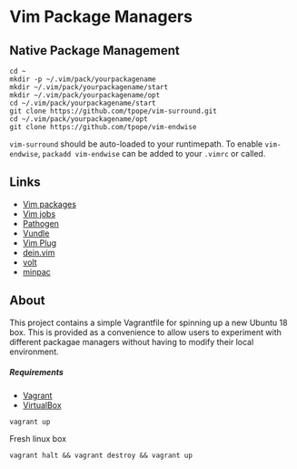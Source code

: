 # Vim Package Managers

## Native Package Management

```
cd ~
mkdir -p ~/.vim/pack/yourpackagename
mkdir ~/.vim/pack/yourpackagename/start
mkdir ~/.vim/pack/yourpackagename/opt
cd ~/.vim/pack/yourpackagename/start
git clone https://github.com/tpope/vim-surround.git
cd ~/.vim/pack/yourpackagename/opt
git clone https://github.com/tpope/vim-endwise
```

`vim-surround` should be auto-loaded to your runtimepath. To enable `vim-endwise`, `packadd vim-endwise` can be added to your `.vimrc` or called.


## Links

* [Vim packages](https://vim-jp.org/vimdoc-en/repeat.html#packages)
* [Vim jobs](https://vim-jp.org/vimdoc-en/channel.html#job-channel-overview)
* [Pathogen](https://github.com/tpope/vim-pathogen)
* [Vundle](https://github.com/VundleVim/Vundle.vim)
* [Vim Plug](https://github.com/junegunn/vim-plug)
* [dein.vim](https://github.com/Shougo/dein.vim)
* [volt](https://github.com/vim-volt/volt)
* [minpac](https://github.com/k-takata/minpac)

## About

This project contains a simple Vagrantfile for spinning up a new Ubuntu 18 box. This is provided as a convenience to allow users to experiment with different packagae managers without having to modify their local environment.

##### Requirements

* [Vagrant](https://www.vagrantup.com/downloads.html)
* [VirtualBox](https://www.virtualbox.org/wiki/Downloads)

```
vagrant up
```

Fresh linux box

```
vagrant halt && vagrant destroy && vagrant up
```
